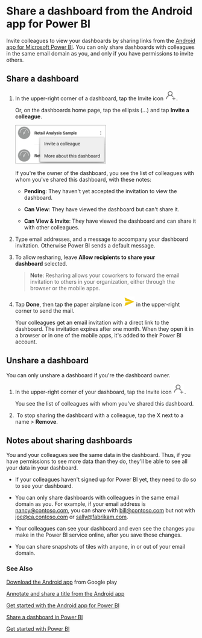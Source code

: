 ﻿<properties 
   pageTitle="Share a dashboard from the Android app for Power BI"
   description="Share a dashboard from the Android app for Power BI"
   services="powerbi" 
   documentationCenter="" 
   authors="pcw3187" 
   manager="mblythe" 
   editor=""
   tags=""/>
 
<tags
   ms.service="powerbi"
   ms.devlang="NA"
   ms.topic="article"
   ms.tgt_pltfrm="NA"
   ms.workload="powerbi"
   ms.date="10/14/2015"
   ms.author="v-pawrig"/>
# Share a dashboard from the Android app for Power BI

Invite colleagues to view your dashboards by sharing links from the [Android app for Microsoft Power BI](https://support.powerbi.com/knowledgebase/articles/577773). You can only share dashboards with colleagues in the same email domain as you, and only if you have permissions to invite others.

## Share a dashboard

1.  In the upper-right corner of a dashboard, tap the Invite icon ![](media/powerbi-mobile-share-a-dashboard-from-the-android-app/PBI_Andr_InviteIcon.png).

    Or, on the dashboards home page, tap the ellipsis (...) and tap **Invite a colleague**.

    ![](media/powerbi-mobile-share-a-dashboard-from-the-android-app/PBI_Andr_DashEllipsMenu.png)

    If you're the owner of the dashboard, you see the list of colleagues with whom you've shared this dashboard, with these notes:

    -   **Pending**: They haven't yet accepted the invitation to view the dashboard.

    -   **Can View**: They have viewed the dashboard but can't share it.

    -   **Can View & Invite**: They have viewed the dashboard and can share it with other colleagues.

2.  Type email addresses, and a message to accompany your dashboard invitation. Otherwise Power BI sends a default message.

3.  To allow resharing, leave **Allow recipients to share your dashboard** selected.

    >**Note**:  Resharing allows your coworkers to forward the email invitation to others in your organization, either through the browser or the mobile apps.

4.  Tap **Done**, then tap the paper airplane icon ![](media/powerbi-mobile-share-a-dashboard-from-the-android-app/PBI_Andr_SendPlane.png) in the upper-right corner to send the mail.

    Your colleagues get an email invitation with a direct link to the dashboard. The invitation expires after one month. When they open it in a browser or in one of the mobile apps, it's added to their Power BI account.

## Unshare a dashboard

You can only unshare a dashboard if you're the dashboard owner.

1.  In the upper-right corner of your dashboard, tap the Invite icon ![](media/powerbi-mobile-share-a-dashboard-from-the-android-app/PBI_Andr_InviteIcon.png). 

    You see the list of colleagues with whom you've shared this dashboard.

2.   To stop sharing the dashboard with a colleague, tap the X next to a name \> **Remove**.



## Notes about sharing dashboards

You and your colleagues see the same data in the dashboard. Thus, if you have permissions to see more data than they do, they'll be able to see all your data in your dashboard.

-   If your colleagues haven't signed up for Power BI yet, they need to do so to see your dashboard.

-   You can only share dashboards with colleagues in the same email domain as you. For example, if your email address is nancy@contoso.com, you can share with bill@contoso.com but not with joe@ca.contoso.com or sally@fabrikam.com.

-   Your colleagues can see your dashboard and even see the changes you make in the Power BI service online, after you save those changes.

-   You can share snapshots of tiles with anyone, in or out of your email domain.

### See Also

[Download the Android app](http://go.microsoft.com/fwlink/?LinkID=544867) from Google play

[Annotate and share a title from the Android app](https://support.powerbi.com/knowledgebase/articles/608340)

[Get started with the Android app for Power BI](https://support.powerbi.com/knowledgebase/articles/577773)

[Share a dashboard in Power BI](http://support.powerbi.com/knowledgebase/articles/431008-share-and-unshare-a-dashboard)

[Get started with Power BI](http://support.powerbi.com/knowledgebase/articles/430814-get-started-with-power-bi-preview)

